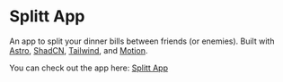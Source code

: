 # Splitt App

An app to split your dinner bills between friends (or enemies). Built with [Astro](https://github.com/withastro/astro), [ShadCN](https://github.com/shadcn-ui/ui), [Tailwind](https://github.com/tailwindlabs/tailwindcss), and [Motion](https://github.com/motiondivision/motion).

You can check out the app here: [Splitt App](https://jackchealdang.github.io/splitt-app/)
